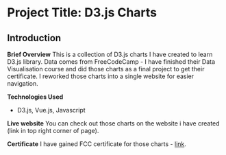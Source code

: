 # Project Title: D3.js Charts

## Introduction

**Brief Overview**
This is a collection of D3.js charts I have created to learn D3.js library. Data comes from FreeCodeCamp - I have finished their Data Visualisation course and did those charts as a final project to get their certificate. I reworked those charts into a single website for easier navigation.


**Technologies Used**
- D3.js, Vue.js, Javascript
  

**Live website**
You can check out those charts on the website i have created (link in top right corner of page).

**Certificate**
I have gained FCC certificate for those charts - [link](https://www.freecodecamp.org/certification/wojwozniak/data-visualization).
